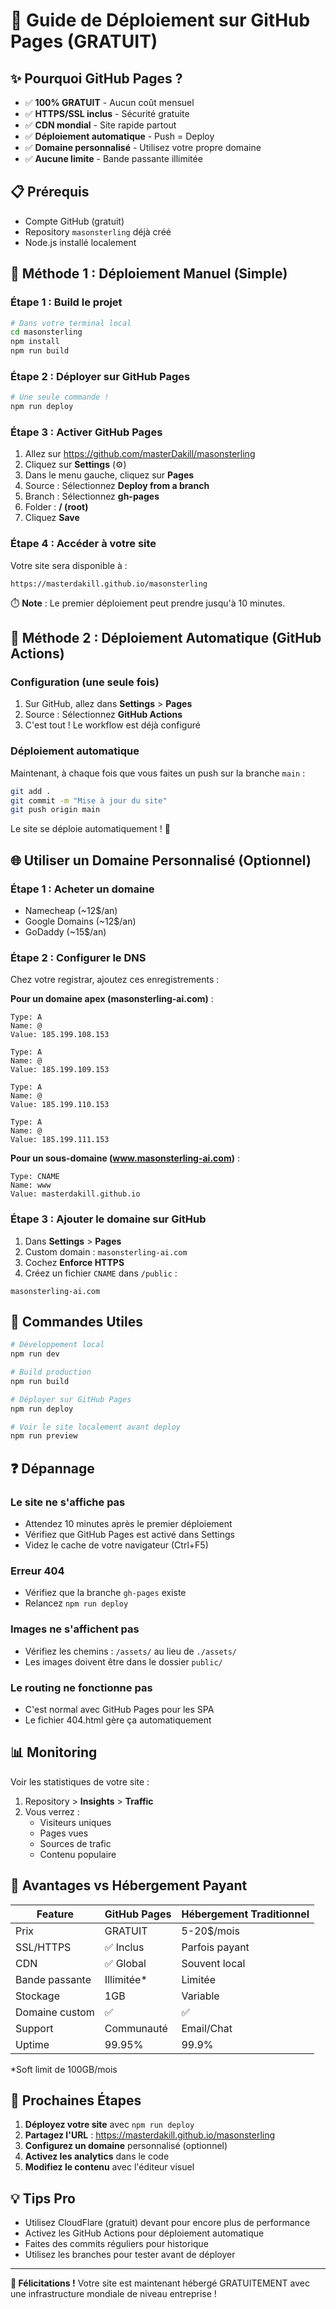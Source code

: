 # 🚀 Guide de Déploiement sur GitHub Pages (GRATUIT)

## ✨ Pourquoi GitHub Pages ?

- ✅ **100% GRATUIT** - Aucun coût mensuel
- ✅ **HTTPS/SSL inclus** - Sécurité gratuite
- ✅ **CDN mondial** - Site rapide partout
- ✅ **Déploiement automatique** - Push = Deploy
- ✅ **Domaine personnalisé** - Utilisez votre propre domaine
- ✅ **Aucune limite** - Bande passante illimitée

## 📋 Prérequis

- Compte GitHub (gratuit)
- Repository `masonsterling` déjà créé
- Node.js installé localement

## 🎯 Méthode 1 : Déploiement Manuel (Simple)

### Étape 1 : Build le projet
```bash
# Dans votre terminal local
cd masonsterling
npm install
npm run build
```

### Étape 2 : Déployer sur GitHub Pages
```bash
# Une seule commande !
npm run deploy
```

### Étape 3 : Activer GitHub Pages
1. Allez sur https://github.com/masterDakill/masonsterling
2. Cliquez sur **Settings** (⚙️)
3. Dans le menu gauche, cliquez sur **Pages**
4. Source : Sélectionnez **Deploy from a branch**
5. Branch : Sélectionnez **gh-pages**
6. Folder : **/ (root)**
7. Cliquez **Save**

### Étape 4 : Accéder à votre site
Votre site sera disponible à :
```
https://masterdakill.github.io/masonsterling
```

⏱️ **Note** : Le premier déploiement peut prendre jusqu'à 10 minutes.

## 🤖 Méthode 2 : Déploiement Automatique (GitHub Actions)

### Configuration (une seule fois)
1. Sur GitHub, allez dans **Settings** > **Pages**
2. Source : Sélectionnez **GitHub Actions**
3. C'est tout ! Le workflow est déjà configuré

### Déploiement automatique
Maintenant, à chaque fois que vous faites un push sur la branche `main` :
```bash
git add .
git commit -m "Mise à jour du site"
git push origin main
```

Le site se déploie automatiquement ! 🎉

## 🌐 Utiliser un Domaine Personnalisé (Optionnel)

### Étape 1 : Acheter un domaine
- Namecheap (~12$/an)
- Google Domains (~12$/an)
- GoDaddy (~15$/an)

### Étape 2 : Configurer le DNS
Chez votre registrar, ajoutez ces enregistrements :

**Pour un domaine apex (masonsterling-ai.com)** :
```
Type: A
Name: @
Value: 185.199.108.153
```
```
Type: A
Name: @
Value: 185.199.109.153
```
```
Type: A
Name: @
Value: 185.199.110.153
```
```
Type: A
Name: @
Value: 185.199.111.153
```

**Pour un sous-domaine (www.masonsterling-ai.com)** :
```
Type: CNAME
Name: www
Value: masterdakill.github.io
```

### Étape 3 : Ajouter le domaine sur GitHub
1. Dans **Settings** > **Pages**
2. Custom domain : `masonsterling-ai.com`
3. Cochez **Enforce HTTPS**
4. Créez un fichier `CNAME` dans `/public` :
```
masonsterling-ai.com
```

## 🔧 Commandes Utiles

```bash
# Développement local
npm run dev

# Build production
npm run build

# Déployer sur GitHub Pages
npm run deploy

# Voir le site localement avant deploy
npm run preview
```

## ❓ Dépannage

### Le site ne s'affiche pas
- Attendez 10 minutes après le premier déploiement
- Vérifiez que GitHub Pages est activé dans Settings
- Videz le cache de votre navigateur (Ctrl+F5)

### Erreur 404
- Vérifiez que la branche `gh-pages` existe
- Relancez `npm run deploy`

### Images ne s'affichent pas
- Vérifiez les chemins : `/assets/` au lieu de `./assets/`
- Les images doivent être dans le dossier `public/`

### Le routing ne fonctionne pas
- C'est normal avec GitHub Pages pour les SPA
- Le fichier 404.html gère ça automatiquement

## 📊 Monitoring

Voir les statistiques de votre site :
1. Repository > **Insights** > **Traffic**
2. Vous verrez :
   - Visiteurs uniques
   - Pages vues
   - Sources de trafic
   - Contenu populaire

## 🎉 Avantages vs Hébergement Payant

| Feature | GitHub Pages | Hébergement Traditionnel |
|---------|-------------|--------------------------|
| Prix | GRATUIT | 5-20$/mois |
| SSL/HTTPS | ✅ Inclus | Parfois payant |
| CDN | ✅ Global | Souvent local |
| Bande passante | Illimitée* | Limitée |
| Stockage | 1GB | Variable |
| Domaine custom | ✅ | ✅ |
| Support | Communauté | Email/Chat |
| Uptime | 99.95% | 99.9% |

*Soft limit de 100GB/mois

## 🚀 Prochaines Étapes

1. **Déployez votre site** avec `npm run deploy`
2. **Partagez l'URL** : https://masterdakill.github.io/masonsterling
3. **Configurez un domaine** personnalisé (optionnel)
4. **Activez les analytics** dans le code
5. **Modifiez le contenu** avec l'éditeur visuel

## 💡 Tips Pro

- Utilisez CloudFlare (gratuit) devant pour encore plus de performance
- Activez les GitHub Actions pour déploiement automatique
- Faites des commits réguliers pour historique
- Utilisez les branches pour tester avant de déployer

---

**🎊 Félicitations !** Votre site est maintenant hébergé GRATUITEMENT avec une infrastructure mondiale de niveau entreprise !